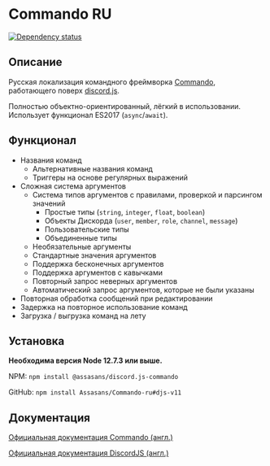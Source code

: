 # Commando RU
[![Dependency status](https://img.shields.io/github/languages/code-size/Assasans/Commando-ru)](https://david-dm.org/discordjs/Commando)

## Описание

Русская локализация командного фреймворка [Commando](https://github.com/discordjs/Commando), работающего поверх [discord.js](https://github.com/discordjs/discord.js).

Полностью объектно-ориентированный, лёгкий в использовании.
Использует функционал ES2017 (`async`/`await`).

## Функционал

* Названия команд
	* Альтернативные названия команд
	* Триггеры на основе регулярных выражений
* Сложная система аргументов
	* Система типов аргументов с правилами, проверкой и парсингом значений
		* Простые типы (`string`, `integer`, `float`, `boolean`)
		* Объекты Дискорда (`user`, `member`, `role`, `channel`, `message`)
		* Пользовательские типы
		* Объединенные типы
	* Необязательные аргументы
	* Стандартные значения аргументов
	* Поддержка бесконечных аргументов
	* Поддержка аргументов с кавычками
	* Повторный запрос неверных аргументов
	* Автоматический запрос аргументов, которые не были указаны
* Повторная обработка сообщений при редактировании
* Задержка на повторное использование команд
* Загрузка / выгрузка команд на лету

## Установка

**Необходима версия Node 12.7.3 или выше.**

NPM: `npm install @assasans/discord.js-commando`

GitHub: `npm install Assasans/Commando-ru#djs-v11`

## Документация

[Официальная документация Commando (англ.)](https://discord.js.org/#/docs/commando)

[Официальная документация DiscordJS (англ.)](https://discord.js.org/#/docs)
